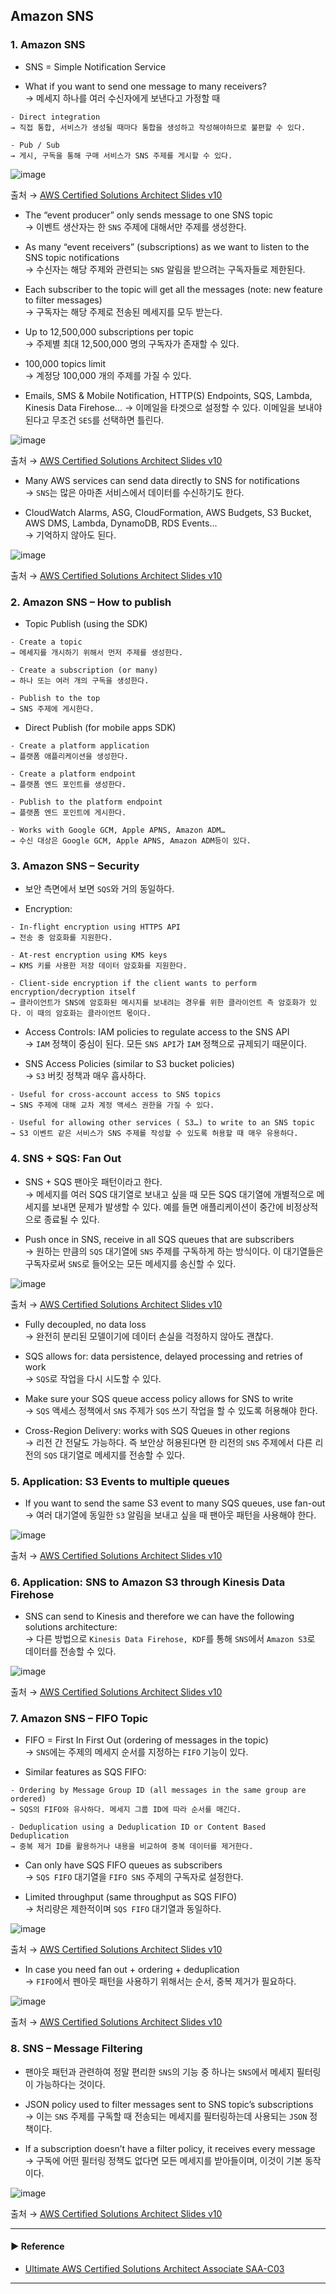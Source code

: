 ## Amazon SNS
### 1. Amazon SNS
- SNS = Simple Notification Service

- What if you want to send one message to many receivers?  
→ 메세지 하나를 여러 수신자에게 보낸다고 가정할 때
~~~
- Direct integration
→ 직접 통합, 서비스가 생성될 때마다 통합을 생성하고 작성해야하므로 불편할 수 있다.

- Pub / Sub
→ 게시, 구독을 통해 구매 서비스가 SNS 주제를 게시할 수 있다.
~~~

![image](https://user-images.githubusercontent.com/97398071/235562388-f7259822-2508-4cb0-907b-68fd488906b6.png)

출처 → [AWS Certified Solutions Architect Slides v10](https://courses.datacumulus.com/downloads/certified-solutions-architect-pn9/)

- The “event producer” only sends message to one SNS topic  
→ 이벤트 생산자는 한 `SNS` 주제에 대해서만 주제를 생성한다.

- As many “event receivers” (subscriptions) as we want to listen to the SNS topic notifications  
→ 수신자는 해당 주제와 관련되는 `SNS` 알림을 받으려는 구독자들로 제한된다.

- Each subscriber to the topic will get all the messages (note: new feature to filter messages)  
→ 구독자는 해당 주제로 전송된 메세지를 모두 받는다.

- Up to 12,500,000 subscriptions per topic  
→ 주제별 최대 12,500,000 명의 구독자가 존재할 수 있다.

- 100,000 topics limit  
→ 계정당 100,000 개의 주제를 가질 수 있다.

- Emails, SMS & Mobile Notification, HTTP(S) Endpoints, SQS, Lambda, Kinesis Data Firehose...
→ 이메일을 타겟으로 설정할 수 있다. 이메일을 보내야된다고 무조건 `SES`를 선택하면 틀린다.
 
![image](https://user-images.githubusercontent.com/97398071/235562492-18bbc849-0972-456d-a1a1-61b754f9b834.png)

출처 → [AWS Certified Solutions Architect Slides v10](https://courses.datacumulus.com/downloads/certified-solutions-architect-pn9/)

- Many AWS services can send data directly to SNS for notifications  
→ `SNS`는 많은 아마존 서비스에서 데이터를 수신하기도 한다.

- CloudWatch Alarms, ASG, CloudFormation, AWS Budgets, S3 Bucket, AWS DMS, Lambda, DynamoDB, RDS Events...  
→ 기억하지 않아도 된다.

![image](https://user-images.githubusercontent.com/97398071/235563062-daf70215-7c89-45d0-a100-b9b821d2bd93.png)

출처 → [AWS Certified Solutions Architect Slides v10](https://courses.datacumulus.com/downloads/certified-solutions-architect-pn9/)

### 2. Amazon SNS – How to publish
- Topic Publish (using the SDK) 
~~~
- Create a topic 
→ 메세지를 개시하기 위해서 먼저 주제를 생성한다.

- Create a subscription (or many) 
→ 하나 또는 여러 개의 구독을 생성한다.

- Publish to the top
→ SNS 주제에 게시한다.
~~~

- Direct Publish (for mobile apps SDK) 
~~~
- Create a platform application 
→ 플랫폼 애플리케이션을 생성한다.

- Create a platform endpoint 
→ 플랫폼 엔드 포인트를 생성한다.

- Publish to the platform endpoint 
→ 플랫폼 엔드 포인트에 게시한다.

- Works with Google GCM, Apple APNS, Amazon ADM…
→ 수신 대상은 Google GCM, Apple APNS, Amazon ADM등이 있다.
~~~

### 3. Amazon SNS – Security
- 보안 측면에서 보면 `SQS`와 거의 동일하다.

- Encryption:
~~~
- In-flight encryption using HTTPS API
→ 전송 중 암호화를 지원한다.

- At-rest encryption using KMS keys
→ KMS 키를 사용한 저장 데이터 암호화를 지원한다.
 
- Client-side encryption if the client wants to perform encryption/decryption itself
→ 클라이언트가 SNS에 암호화된 메시지를 보내려는 경우를 위한 클라이언트 측 암호화가 있다. 이 때의 암호화는 클라이언트 몫이다.
~~~

- Access Controls: IAM policies to regulate access to the SNS API  
→ `IAM` 정책이 중심이 된다. 모든 `SNS API`가 `IAM` 정책으로 규제되기 때문이다.

- SNS Access Policies (similar to S3 bucket policies)  
→ `S3` 버킷 정책과 매우 흡사하다.
~~~
- Useful for cross-account access to SNS topics
→ SNS 주제에 대해 교차 계정 액세스 권한을 가질 수 있다.

- Useful for allowing other services ( S3…) to write to an SNS topic
→ S3 이벤트 같은 서비스가 SNS 주제를 작성할 수 있도록 허용할 때 매우 유용하다.
~~~

### 4. SNS + SQS: Fan Out
- SNS + SQS 팬아웃 패턴이라고 한다.  
→ 메세지를 여러 SQS 대기열로 보내고 싶을 때 모든 SQS 대기열에 개별적으로 메세지를 보내면 문제가 발생할 수 있다. 예를 들면 애플리케이션이 중간에 비정상적으로 종료될 수 있다.

- Push once in SNS, receive in all SQS queues that are subscribers  
→ 원하는 만큼의 `SQS` 대기열에 `SNS` 주제를 구독하게 하는 방식이다. 이 대기열들은 구독자로써 `SNS`로 들어오는 모든 메세지를 송신할 수 있다.

![image](https://user-images.githubusercontent.com/97398071/235564703-43294b4a-2427-4446-8f49-763970aa573d.png)

출처 → [AWS Certified Solutions Architect Slides v10](https://courses.datacumulus.com/downloads/certified-solutions-architect-pn9/)

- Fully decoupled, no data loss  
→ 완전히 분리된 모델이기에 데이터 손실을 걱정하지 않아도 괜찮다.

- SQS allows for: data persistence, delayed processing and retries of work  
→ `SQS`로 작업을 다시 시도할 수 있다.

- Make sure your SQS queue access policy allows for SNS to write  
→ `SQS` 액세스 정책에서 `SNS` 주제가 `SQS` 쓰기 작업을 할 수 있도록 허용해야 한다.

- Cross-Region Delivery: works with SQS Queues in other regions  
→ 리전 간 전달도 가능하다. 즉 보안상 허용된다면 한 리전의 `SNS` 주제에서 다른 리전의 `SQS` 대기열로 메세지를 전송할 수 있다.

### 5. Application: S3 Events to multiple queues
- If you want to send the same S3 event to many SQS queues, use fan-out  
→ 여러 대기열에 동일한 `S3` 알림을 보내고 싶을 때 팬아웃 패턴을 사용해야 한다.

![image](https://user-images.githubusercontent.com/97398071/235565097-a68f5e1d-8fcf-4bc5-9526-4421724af1e6.png)

출처 → [AWS Certified Solutions Architect Slides v10](https://courses.datacumulus.com/downloads/certified-solutions-architect-pn9/)

### 6. Application: SNS to Amazon S3 through Kinesis Data Firehose
- SNS can send to Kinesis and therefore we can have the following solutions architecture:  
→ 다른 방법으로 `Kinesis Data Firehose, KDF`를 통해 `SNS`에서 `Amazon S3`로 데이터를 전송할 수 있다.

![image](https://user-images.githubusercontent.com/97398071/235565549-303e44ad-7f3c-4d2b-bf51-f2f5e12a84bf.png)

출처 → [AWS Certified Solutions Architect Slides v10](https://courses.datacumulus.com/downloads/certified-solutions-architect-pn9/)

### 7. Amazon SNS – FIFO Topic
- FIFO = First In First Out (ordering of messages in the topic)  
→ `SNS`에는 주제의 메세지 순서를 지정하는 `FIFO` 기능이 있다.

- Similar features as SQS FIFO:
~~~
- Ordering by Message Group ID (all messages in the same group are ordered)
→ SQS의 FIFO와 유사하다. 메세지 그룹 ID에 따라 순서를 매긴다.

- Deduplication using a Deduplication ID or Content Based Deduplication
→ 중복 제거 ID를 활용하거나 내용을 비교하여 중복 데이터를 제거한다.
~~~

- Can only have SQS FIFO queues as subscribers  
→ `SQS FIFO` 대기열을 `FIFO SNS` 주제의 구독자로 설정한다.

- Limited throughput (same throughput as SQS FIFO)  
→ 처리량은 제한적이며 `SQS FIFO` 대기열과 동일하다.

![image](https://user-images.githubusercontent.com/97398071/235566218-d2d9e554-d74d-4ce5-b42c-ed6d412440e5.png)

출처 → [AWS Certified Solutions Architect Slides v10](https://courses.datacumulus.com/downloads/certified-solutions-architect-pn9/)
 
- In case you need fan out + ordering + deduplication  
→ `FIFO`에서 펜아웃 패턴을 사용하기 위해서는 순서, 중복 제거가 필요하다.

![image](https://user-images.githubusercontent.com/97398071/235566381-78311fda-39ab-42ea-8e28-469c056236f7.png)

출처 → [AWS Certified Solutions Architect Slides v10](https://courses.datacumulus.com/downloads/certified-solutions-architect-pn9/)

### 8. SNS – Message Filtering
- 팬아웃 패턴과 관련하여 정말 편리한 `SNS`의 기능 중 하나는 `SNS`에서 메세지 필터링이 가능하다는 것이다.

- JSON policy used to filter messages sent to SNS topic’s subscriptions  
→ 이는 `SNS` 주제를 구독할 때 전송되는 메세지를 필터링하는데 사용되는 `JSON` 정책이다.

- If a subscription doesn’t have a filter policy, it receives every message  
→ 구독에 어떤 필터링 정책도 없다면 모든 메세지를 받아들이며, 이것이 기본 동작이다.

![image](https://user-images.githubusercontent.com/97398071/235567051-5ee0a72e-66f3-424e-9f1a-18f594f73061.png)

출처 → [AWS Certified Solutions Architect Slides v10](https://courses.datacumulus.com/downloads/certified-solutions-architect-pn9/)

---
#### ▶ Reference
- [Ultimate AWS Certified Solutions Architect Associate SAA-C03](https://www.udemy.com/course/aws-certified-solutions-architect-associate-saa-c03/)
---